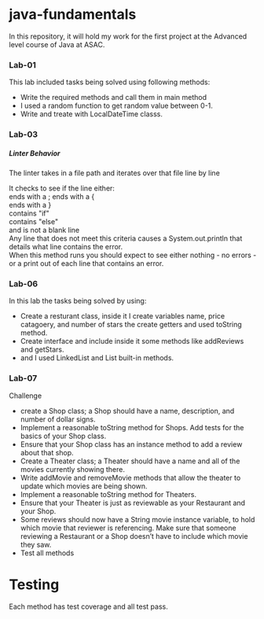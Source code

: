# java-fundamentals
In this repository, it will hold my work for the first project at the Advanced level course of Java at ASAC.
### Lab-01
This lab included tasks being solved using following methods:
- Write the required methods and call them in main method
- I used a random function to get random value between 0-1.
- Write and treate with LocalDateTime classs.

### 

### Lab-03
##### Linter Behavior
The linter takes in a file path and iterates over that file line by line

It checks to see if the line either:  
ends with a ; 
ends with a {  
ends with a }  
contains "if"  
contains "else"  
and is not a blank line  
Any line that does not meet this criteria causes a System.out.println that details what line contains the error.  
When this method runs you should expect to see either nothing - no errors - or a print out of each line that contains an error.

### Lab-06

In this lab the tasks being solved by using:
- Create a resturant class, inside it I create variables name, price catagoery, and number of stars the create getters and used toString method.
- Create interface and include inside it some methods like addReviews and getStars.
- and I used LinkedList and List built-in methods.  

### Lab-07

Challenge  

- create a Shop class; a Shop should have a name, description, and number of dollar signs.  
- Implement a reasonable toString method for Shops. Add tests for the basics of your Shop class.  
- Ensure that your Shop class has an instance method to add a review about that shop.  
- Create a Theater class; a Theater should have a name and all of the movies currently showing there.  
- Write addMovie and removeMovie methods that allow the theater to update which movies are being shown.  
- Implement a reasonable toString method for Theaters.  
- Ensure that your Theater is just as reviewable as your Restaurant and your Shop.  
- Some reviews should now have a String movie instance variable, to hold which movie that reviewer is referencing. Make sure that someone reviewing a Restaurant or a Shop doesn’t have to include which movie they saw.  
- Test all methods  

# Testing  

Each method has test coverage and all test pass.  

